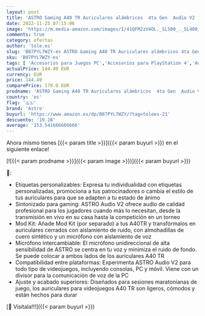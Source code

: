 ```yaml
---
layout: post
title: 'ASTRO Gaming A40 TR Auriculares alámbricos  4ta Gen  Audio V2  Dolby Atmos  Clavija 3.5mm  micrófono Intercambiable  para PS5  PS4  PC  Nintendo Switch  Móvil - Negro/Azul'
date: 2022-11-25 07:15:06
image: 'https://m.media-amazon.com/images/I/41QFM2zV4OL._SL500_._SL400_.jpg'
comments: true
category: ofertas
author: 'tole.es'
slug: 'B07PYL7WZY-es ASTRO Gaming A40 TR Auriculares alámbricos 4ta Gen Audio...'
sku: 'B07PYL7WZY-es'
tags: [ 'Accesorios para Juegos PC','Accesorios para PlayStation 4','Auriculares gaming con micrófono para PlayStation 4','Electrónica','Hardware y juegos para PlayStation 4','Juegos y Accesorios para PC','Videojuegos','astro','nintendo','ps4','ps5','🇪🇸', ]
actualPrice: 144.49 EUR
currency: EUR
price: 144.49
comparePrice: 179.0 EUR
prodname: 'ASTRO Gaming A40 TR Auriculares alámbricos  4ta Gen  Audio V2  Dolby Atmos  Clavija 3.5mm  micrófono Intercambiable  para PS5  PS4  PC  Nintendo Switch  Móvil - Negro/Azul'
country: 'es'
flag: '🇪🇸'
brand: 'Astro'
buyurl: 'https://www.amazon.es/dp/B07PYL7WZY/?tag=tolees-21'
descuento: '19.28'
average: '153.541666666666'
---
```


Ahora mismo tienes [{{< param title >}}]({{< param buyurl >}}) en el siguiente enlace!

[![{{< param prodname >}}]({{< param image >}})]({{< param buyurl >}})

🔎:

- Etiquetas personalizables: Expresa tu individualidad con etiquetas personalizadas, promociona a tus patrocinadores o cambia el estilo de tus auriculares para que se adapten a tu estado de ánimo
- Sintonizado para gaming: ASTRO Audio V2 ofrece audio de calidad profesional para los jugadores cuando más lo necesitan, desde la transmisión en vivo en su casa hasta la competición en un torneo
- Mod Kit: Añade Mod Kit (por separado) a tus A40TR y transfórmalos en auriculares cerrados con aislamiento de ruido, con almohadillas de cuero sintético y un micrófono con aislamiento de voz
- Micrófono intercambiable: El micrófono unidireccional de alta sensibilidad de ASTRO se centra en tu voz y minimiza el ruido de fondo. Se puede colocar a ambos lados de los auriculares A40 TR
- Compatibilidad entre plataformas: Experimenta ASTRO Audio V2 para todo tipo de videojuegos, incluyendo consolas, PC y móvil. Viene con un divisor para la comunicación de voz de la PC
- Ajuste y acabado superiores: Diseñados para sesiones maratonianas de juego, los auriculares para videojuegos A40 TR son ligeros, cómodos y están hechos para durar

[🛒 Visítala!!!]({{< param buyurl >}})
